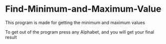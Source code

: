 # Find-Minimum-and-Maximum-Value
This program is made for getting the minimum and maximum values

To get out of the program press any Alphabet, and you will get your final result
